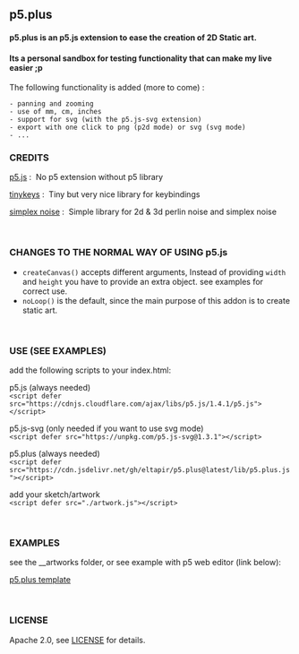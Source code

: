 ## p5.plus

#### p5.plus is an p5.js extension to ease the creation of 2D Static art.
#### Its a personal sandbox for testing functionality that can make my live easier ;p


The following functionality is added (more to come) :

    - panning and zooming
    - use of mm, cm, inches
    - support for svg (with the p5.js-svg extension)
    - export with one click to png (p2d mode) or svg (svg mode)
    - ...


### CREDITS

[p5.js](https://p5js.org/) : &nbsp;No p5 extension without p5 library

[tinykeys](https://jamiebuilds.github.io/tinykeys/) : &nbsp;Tiny but very nice library for keybindings

[simplex noise](https://github.com/josephg/noisejs) : &nbsp;Simple library for 2d & 3d perlin noise and simplex noise

<br />

### CHANGES TO THE NORMAL WAY OF USING p5.js

- `createCanvas()` accepts different arguments, Instead of providing `width` and `height` you have to provide an extra object. see examples for correct use.
- `noLoop()` is the default, since the main purpose of this addon is to create static art.

<br />

### USE (SEE EXAMPLES)

add the following scripts to your index.html:

p5.js (always needed)  
`<script defer src="https://cdnjs.cloudflare.com/ajax/libs/p5.js/1.4.1/p5.js"></script>`

p5.js-svg (only needed if you want to use svg mode)  
`<script defer src="https://unpkg.com/p5.js-svg@1.3.1"></script>`

p5.plus (always needed)  
`<script defer src="https://cdn.jsdelivr.net/gh/eltapir/p5.plus@latest/lib/p5.plus.js"></script>`

add your sketch/artwork  
`<script defer src="./artwork.js"></script>`

<br />

### EXAMPLES

see the __artworks folder, or see example with p5 web editor (link below):

[p5.plus template](https://editor.p5js.org/ElTapir/sketches/GPNQjGTrg "p5.plus template")

<br />

### LICENSE

Apache 2.0,  see [LICENSE](LICENSE.txt) for details.
